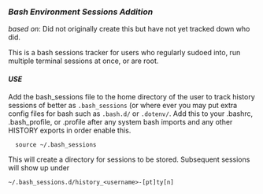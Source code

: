 ### *_Bash Environment Sessions Addition_*

*based on*: Did not originally create this but have not yet tracked down who did.

This is a bash sessions tracker for users who regularly sudoed into, run multiple terminal sessions at once, or are root.  

#### *_USE_*
Add the bash_sessions file to the home directory of the user to track history sessions of better as `.bash_sessions` (or where ever you may put extra config files for bash such as `.bash.d/` or `.dotenv/`.
Add this to your .bashrc, .bash_profile, or .profile after any system bash imports and any other HISTORY exports in order enable this.

      source ~/.bash_sessions

This will create a directory for sessions to be stored. Subsequent sessions will show up under 

`~/.bash_sessions.d/history_<username>-[pt]ty[n]`
